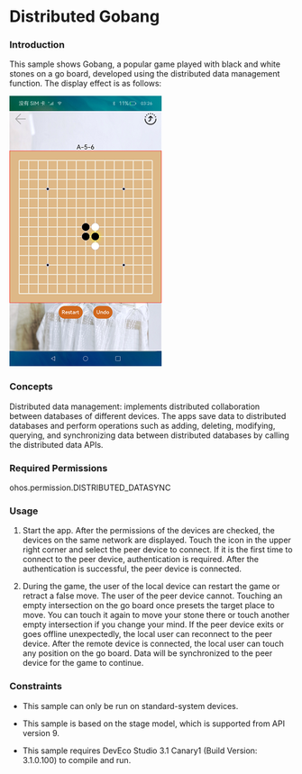 # Distributed Gobang

### Introduction

This sample shows Gobang, a popular game played with black and white stones on a go board, developed using the distributed data management function. The display effect is as follows:

![](./screenshots/devices/index_en.png)

### Concepts

Distributed data management: implements distributed collaboration between databases of different devices. The apps save data to distributed databases and perform operations such as adding, deleting, modifying, querying, and synchronizing data between distributed databases by calling the distributed data APIs.

### Required Permissions

ohos.permission.DISTRIBUTED_DATASYNC

### Usage

1. Start the app. After the permissions of the devices are checked, the devices on the same network are displayed. Touch the icon in the upper right corner and select the peer device to connect. If it is the first time to connect to the peer device, authentication is required. After the authentication is successful, the peer device is connected.

2. During the game, the user of the local device can restart the game or retract a false move. The user of the peer device cannot. Touching an empty intersection on the go board once presets the target place to move. You can touch it again to move your stone there or touch another empty intersection if you change your mind. If the peer device exits or goes offline unexpectedly, the local user can reconnect to the peer device. After the remote device is connected, the local user can touch any position on the go board. Data will be synchronized to the peer device for the game to continue.

### Constraints

- This sample can only be run on standard-system devices.

- This sample is based on the stage model, which is supported from API version 9.

-  This sample requires DevEco Studio 3.1 Canary1 (Build Version: 3.1.0.100) to compile and run. 
